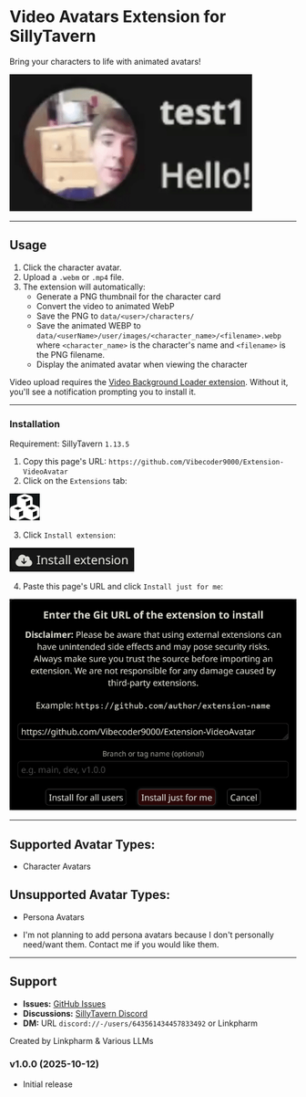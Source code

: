 # Video Avatars Extension for SillyTavern

Bring your characters to life with animated avatars!

![GIF](README/GIF.gif)

---

## Usage

1. Click the character avatar.
2. Upload a `.webm` or `.mp4` file.
3. The extension will automatically:
   - Generate a PNG thumbnail for the character card
   - Convert the video to animated WebP
   - Save the PNG to `data/<user>/characters/`
   - Save the animated WEBP to `data/<userName>/user/images/<character_name>/<filename>.webp` where `<character_name>` is the character's name and `<filename>` is the PNG filename.
   - Display the animated avatar when viewing the character

Video upload requires the [Video Background Loader extension](https://github.com/SillyTavern/Extension-VideoBackgroundLoader). Without it, you'll see a notification prompting you to install it.

---

### Installation

Requirement: SillyTavern `1.13.5`

1. Copy this page's URL: `https://github.com/Vibecoder9000/Extension-VideoAvatar`
2. Click on the `Extensions` tab:

![Step 2](README/Step2.png)

3. Click `Install extension`:

![Step 3](README/Step3.png)

4. Paste this page's URL and click `Install just for me`:

![Step 4](README/Step4.png)

---

## Supported Avatar Types:

 - Character Avatars

## Unsupported Avatar Types:

 - Persona Avatars

 - I'm not planning to add persona avatars because I don't personally need/want them. Contact me if you would like them.

---

## Support

- **Issues:** [GitHub Issues](https://github.com/Vibecoder9000/Extension-VideoAvatar/issues)
- **Discussions:** [SillyTavern Discord](https://discord.gg/sillytavern)
- **DM:** URL `discord://-/users/643561434457833492` or Linkpharm

Created by Linkpharm & Various LLMs

### v1.0.0 (2025-10-12)
- Initial release
